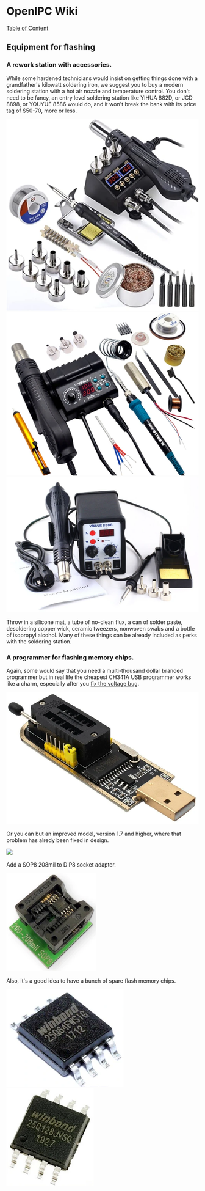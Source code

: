 # OpenIPC Wiki
[Table of Content](../index.md)

Equipment for flashing
----------------------

### A rework station with accessories.

While some hardened technicians would insist on getting things done
with a grandfather's kilowatt soldering iron, we suggest you to buy
a modern soldering station with a hot air nozzle and temperature
control. You don't need to be fancy, an entry level soldering station
like YIHUA 882D, or JCD 8898, or YOUYUE 8586 would do, and it won't
break the bank with its price tag of $50-70, more or less.

![](../images/equipment-jcd8898.webp)
![](../images/equipment-yihua882d.webp)
![](../images/equipment-youyue8586.webp)

Throw in a silicone mat, a tube of no-clean flux, a can of solder paste,
desoldering copper wick, ceramic tweezers, nonwoven swabs and a bottle
of isopropyl alcohol. Many of these things can be already included as 
perks with the soldering station.

### A programmer for flashing memory chips.

Again, some would say that you need a multi-thousand dollar branded
programmer but in real life the cheapest CH341A USB programmer works
like a charm, especially after you [fix the voltage bug][1].

![](../images/equipment-ch341a.webp)

Or you can but an improved model, version 1.7 and higher, where that
problem has alredy been fixed in design.

![](../images/equipmente-ch341a-v17.webp)

Add a SOP8 208mil to DIP8 socket adapter.

![](../images/equipment-sop8-200mil.webp)

Also, it's a good idea to have a bunch of spare flash memory chips.

![](../images/hardware-w25q64fwsig.webp)
![](../images/hardware-w25q128jvsq.webp)


[1]: hardware-programmer-ch341a-voltage-fix.md

